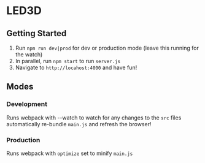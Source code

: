# LED3D
## Getting Started

1. Run `npm run dev|prod` for dev or production mode (leave this running for the watch)
2. In parallel, run `npm start` to run `server.js`
3. Navigate to `http://locahost:4000` and have fun!

## Modes
### Development
Runs webpack with --watch to watch for any changes to the `src` files automatically re-bundle `main.js` and refresh the browser!

### Production
Runs webpack with `optimize` set to minify `main.js`